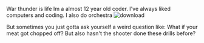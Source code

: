 War thunder is life
Im a almost 12 year old coder. I've always liked computers and coding. I also do orchestra
![download](https://github.com/user-attachments/assets/670728fe-5c2d-46f8-9200-7d09b029d4fe)

But sometimes you just gotta ask yourself a weird question like: 
What if your meat got chopped off?
But also hasn't the shooter done these drills before? 
